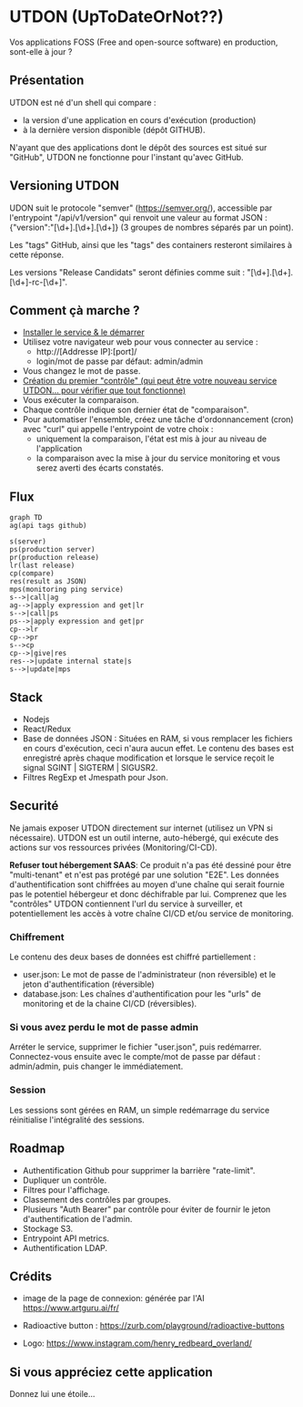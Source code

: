 # UTDON (UpToDateOrNot??)

Vos applications FOSS (Free and open-source software) en production, sont-elle à jour ?

## Présentation

UTDON est né d'un shell qui compare :

- la version d'une application en cours d'exécution (production)
- à la dernière version disponible (dépôt GITHUB).

N'ayant que des applications dont le dépôt des sources est situé sur "GitHub", UTDON ne fonctionne pour l'instant qu'avec GitHub.

## Versioning UTDON

UDON suit le protocole "semver" (<https://semver.org/>), accessible par l'entrypoint "/api/v1/version" qui renvoit une valeur au format JSON : {"version":"[\d+]\.[\d+]\.[\d+]} (3 groupes de nombres séparés par un point).

Les "tags" GitHub, ainsi que les "tags" des containers resteront similaires à cette réponse.

Les versions "Release Candidats" seront définies comme suit : "[\d+]\.[\d+]\.[\d+]-rc-[\d+]".

## Comment çà marche ?

- [Installer le service & le démarrer](./doc/INSTALL.md)
- Utilisez votre navigateur web pour vous connecter au service :
  - http://[Addresse IP]:[port]/
  - login/mot de passe par défaut: admin/admin
- Vous changez le mot de passe.
- [Création du premier "contrôle" (qui peut être votre nouveau service UTDON... pour vérifier que tout fonctionne)](./doc/CONTROL.md)
- Vous exécuter la comparaison.
- Chaque contrôle indique son dernier état de "comparaison".
- Pour automatiser l'ensemble, créez une tâche d'ordonnancement (cron) avec "curl" qui appelle l'entrypoint de votre choix :
  - uniquement la comparaison, l'état est mis à jour au niveau de l'application
  - la comparaison avec la mise à jour du service monitoring et vous serez averti des écarts constatés.

## Flux

```mermaid
graph TD
ag(api tags github)

s(server)
ps(production server)
pr(production release)
lr(last release)
cp(compare)
res(result as JSON)
mps(monitoring ping service)
s-->|call|ag
ag-->|apply expression and get|lr
s-->|call|ps
ps-->|apply expression and get|pr
cp-->lr
cp-->pr
s-->cp
cp-->|give|res
res-->|update internal state|s
s-->|update|mps
```

## Stack

- Nodejs
- React/Redux
- Base de données JSON : Situées en RAM, si vous remplacer les fichiers en cours d'exécution, ceci n'aura aucun effet. Le contenu des bases est enregistré après chaque modification et lorsque le service reçoit le signal SGINT | SIGTERM | SIGUSR2.
- Filtres RegExp et Jmespath pour Json.

## Securité

Ne jamais exposer UTDON directement sur internet (utilisez un VPN si nécessaire). UTDON est un outil interne, auto-hébergé, qui exécute des actions sur vos ressources privées (Monitoring/CI-CD).

**Refuser tout hébergement SAAS**: Ce produit n'a pas été dessiné pour être "multi-tenant" et n'est pas protégé par une solution "E2E". Les données d'authentification sont chiffrées au moyen d'une chaîne qui serait fournie pas le potentiel hébergeur et donc déchifrable par lui. Comprenez que les "contrôles" UTDON contiennent l'url du service à surveiller, et potentiellement les accès à votre chaîne CI/CD et/ou service de monitoring.

### Chiffrement

Le contenu des deux bases de données est chiffré partiellement :

- user.json: Le mot de passe de l'administrateur (non réversible) et le jeton d'authentification (réversible)
- database.json: Les chaînes d'authentification pour les "urls" de monitoring et de la chaine CI/CD (réversibles).

### Si vous avez perdu le mot de passe admin

Arréter le service, supprimer le fichier "user.json", puis redémarrer. Connectez-vous ensuite avec le compte/mot de passe par défaut : admin/admin, puis changer le immédiatement.

### Session

Les sessions sont gérées en RAM, un simple redémarrage du service réinitialise l'intégralité des sessions.

## Roadmap

- Authentification Github pour supprimer la barrière "rate-limit".
- Dupliquer un contrôle.
- Filtres pour l'affichage.
- Classement des contrôles par groupes.
- Plusieurs "Auth Bearer" par contrôle pour éviter de fournir le jeton d'authentification de l'admin.
- Stockage S3.
- Entrypoint API metrics.
- Authentification LDAP.

## Crédits

- image de la page de connexion: générée par l'AI <https://www.artguru.ai/fr/>

- Radioactive button : <https://zurb.com/playground/radioactive-buttons>

- Logo: <https://www.instagram.com/henry_redbeard_overland/>

## Si vous appréciez cette application

Donnez lui une étoile...
